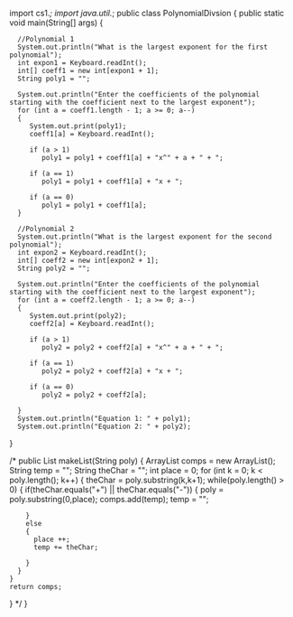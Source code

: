 import cs1.*;
import java.util.*;
public class PolynomialDivsion
{
 public static void main(String[] args)
   {
  
      //Polynomial 1
      System.out.println("What is the largest exponent for the first polynomial");
      int expon1 = Keyboard.readInt();
      int[] coeff1 = new int[expon1 + 1];
      String poly1 = "";
  
      System.out.println("Enter the coefficients of the polynomial starting with the coefficient next to the largest exponent");
      for (int a = coeff1.length - 1; a >= 0; a--)
      {
         System.out.print(poly1);
         coeff1[a] = Keyboard.readInt();

         if (a > 1)
            poly1 = poly1 + coeff1[a] + "x^" + a + " + ";
            
         if (a == 1)
            poly1 = poly1 + coeff1[a] + "x + ";
            
         if (a == 0)
            poly1 = poly1 + coeff1[a];
      }
                  
      //Polynomial 2
      System.out.println("What is the largest exponent for the second polynomial");
      int expon2 = Keyboard.readInt();
      int[] coeff2 = new int[expon2 + 1];
      String poly2 = "";
      
      System.out.println("Enter the coefficients of the polynomial starting with the coefficient next to the largest exponent");
      for (int a = coeff2.length - 1; a >= 0; a--)
      {
         System.out.print(poly2);
         coeff2[a] = Keyboard.readInt();

         if (a > 1)
            poly2 = poly2 + coeff2[a] + "x^" + a + " + ";
            
         if (a == 1)
            poly2 = poly2 + coeff2[a] + "x + ";
            
         if (a == 0)
            poly2 = poly2 + coeff2[a];    
         
      }
      System.out.println("Equation 1: " + poly1);
      System.out.println("Equation 2: " + poly2);

   }
 
 /*
  public List makeList(String poly)
  {
  ArrayList<String> comps = new ArrayList<String>();
  String temp = "";
  String theChar = "";
  int place = 0;
    for (int k = 0; k < poly.length(); k++)
    {
    theChar = poly.substring(k,k+1);
      while(poly.length() > 0)
      {
        if(theChar.equals("+") || theChar.equals("-"))
        {
          poly = poly.substring(0,place);
          comps.add(temp);
          temp = "";
          
        }
        else
        {
          place ++;
          temp += theChar;
          
        }
      }
    }
    return comps;
  }
  */
}
